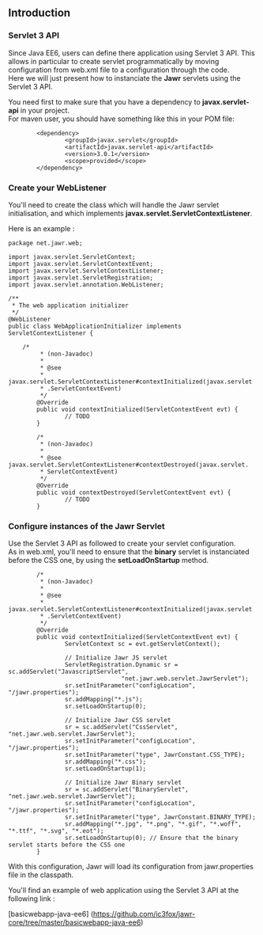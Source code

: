 Introduction
------------

### Servlet 3 API

Since Java EE6, users can define there application using Servlet 3 API.
This allows in particular to create servlet programmatically by moving
configuration from web.xml file to a configuration through the code.  
Here we will just present how to instanciate the **Jawr** servlets using
the Servlet 3 API.

You need first to make sure that you have a dependency to
**javax.servlet-api** in your project.  
For maven user, you should have something like this in your POM file:


            <dependency>
                    <groupId>javax.servlet</groupId>
                    <artifactId>javax.servlet-api</artifactId>
                    <version>3.0.1</version>
                    <scope>provided</scope>
            </dependency>


### Create your WebListener

You'll need to create the class which will handle the Jawr servlet
initialisation, and which implements
**javax.servlet.ServletContextListener**.  

Here is an example :

    package net.jawr.web;

    import javax.servlet.ServletContext;
    import javax.servlet.ServletContextEvent;
    import javax.servlet.ServletContextListener;
    import javax.servlet.ServletRegistration;
    import javax.servlet.annotation.WebListener;

    /**
     * The web application initializer
     */
    @WebListener
    public class WebApplicationInitializer implements ServletContextListener {

        /*
             * (non-Javadoc)
             * 
             * @see
             * javax.servlet.ServletContextListener#contextInitialized(javax.servlet
             * .ServletContextEvent)
             */
            @Override
            public void contextInitialized(ServletContextEvent evt) {
                    // TODO
            }

            /*
             * (non-Javadoc)
             * 
             * @see javax.servlet.ServletContextListener#contextDestroyed(javax.servlet.
             * ServletContextEvent)
             */
            @Override
            public void contextDestroyed(ServletContextEvent evt) {
                    // TODO
            }
            


### Configure instances of the Jawr Servlet

Use the Servlet 3 API as followed to create your servlet configuration.  
As in web.xml, you'll need to ensure that the **binary** servlet is
instanciated before the CSS one, by using the **setLoadOnStartup**
method.

            /*
             * (non-Javadoc)
             * 
             * @see
             * javax.servlet.ServletContextListener#contextInitialized(javax.servlet
             * .ServletContextEvent)
             */
            @Override
            public void contextInitialized(ServletContextEvent evt) {
                    ServletContext sc = evt.getServletContext();

                    // Initialize Jawr JS servlet
                    ServletRegistration.Dynamic sr = sc.addServlet("JavascriptServlet",
                                    "net.jawr.web.servlet.JawrServlet");
                    sr.setInitParameter("configLocation", "/jawr.properties");
                    sr.addMapping("*.js");
                    sr.setLoadOnStartup(0);

                    // Initialize Jawr CSS servlet
                    sr = sc.addServlet("CssServlet", "net.jawr.web.servlet.JawrServlet");
                    sr.setInitParameter("configLocation", "/jawr.properties");
                    sr.setInitParameter("type", JawrConstant.CSS_TYPE);
                    sr.addMapping("*.css");
                    sr.setLoadOnStartup(1);

                    // Initialize Jawr Binary servlet
                    sr = sc.addServlet("BinaryServlet", "net.jawr.web.servlet.JawrServlet");
                    sr.setInitParameter("configLocation", "/jawr.properties");
                    sr.setInitParameter("type", JawrConstant.BINARY_TYPE);
                    sr.addMapping("*.jpg", "*.png", "*.gif", "*.woff", "*.ttf", "*.svg", "*.eot");
                    sr.setLoadOnStartup(0); // Ensure that the binary servlet starts before the CSS one 
            }


With this configuration, Jawr will load its configuration from
jawr.properties file in the classpath.

You'll find an example of web application using the Servlet 3 API at the
following link :

[basicwebapp-java-ee6] (https://github.com/ic3fox/jawr-core/tree/master/basicwebapp-java-ee6)
